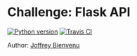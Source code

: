 # Challenge: Flask API
[![Python version](https://img.shields.io/badge/Python-3.8-blue.svg)](https://www.python.org/downloads/release/python-380/) [![Travis CI](https://travis-ci.org/Joffreybvn/challenge-flask-api.svg?branch=master)](https://travis-ci.org/github/Joffreybvn/challenge-flask-api/)

Author: [Joffrey Bienvenu](https://github.com/Joffreybvn)

